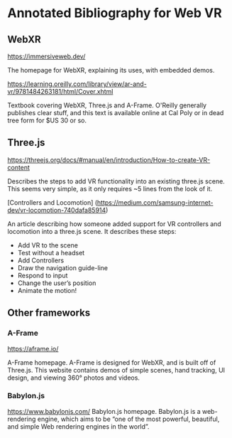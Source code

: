 # Annotated Bibliography for Web VR

## WebXR
https://immersiveweb.dev/

The homepage for WebXR, explaining its uses, with embedded demos. 

https://learning.oreilly.com/library/view/ar-and-vr/9781484263181/html/Cover.xhtml

Textbook covering WebXR, Three.js and A-Frame.  O'Reilly generally publishes
clear stuff, and this text is available online at Cal Poly or in dead tree form
for $US 30 or so.

## Three.js
https://threejs.org/docs/#manual/en/introduction/How-to-create-VR-content

Describes the steps to add VR functionality into an existing three.js scene. 
This seems very simple, as it only requires ~5 lines from the look of it. 

[Controllers and Locomotion]
(https://medium.com/samsung-internet-dev/vr-locomotion-740dafa85914)

An article describing how someone added support for VR controllers and 
locomotion into a three.js scene. It describes these steps:

-   Add VR to the scene
-   Test without a headset
-   Add Controllers
-   Draw the navigation guide-line
-   Respond to input
-   Change the user’s position
-   Animate the motion!

## Other frameworks
### A-Frame
https://aframe.io/

A-Frame homepage. A-Frame is designed for WebXR, and is built off of Three.js.
This website contains demos of simple scenes, hand tracking, UI design, and 
viewing 360° photos and videos.

### Babylon.js
https://www.babylonjs.com/
Babylon.js homepage. Babylon.js is a web-rendering engine, which aims to be
“one of the most powerful, beautiful, and simple Web rendering engines in the
world”. 
